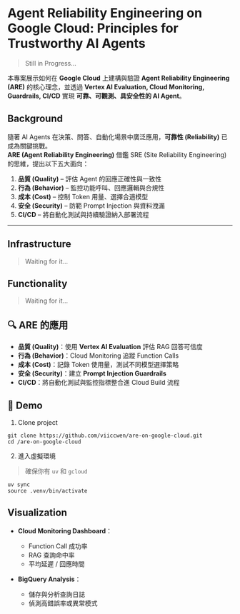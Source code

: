 # Agent Reliability Engineering on Google Cloud: Principles for Trustworthy AI Agents

> Still in Progress...

本專案展示如何在 **Google Cloud** 上建構與驗證 **Agent Reliability Engineering (ARE)** 的核心理念，並透過 **Vertex AI Evaluation, Cloud Monitoring, Guardrails, CI/CD** 實現 **可靠、可觀測、具安全性的 AI Agent**。

## Background

隨著 AI Agents 在決策、問答、自動化場景中廣泛應用，**可靠性 (Reliability)** 已成為關鍵挑戰。  
**ARE (Agent Reliability Engineering)** 借鑑 SRE (Site Reliability Engineering) 的思維，提出以下五大面向：

1. **品質 (Quality)** – 評估 Agent 的回應正確性與一致性  
2. **行為 (Behavior)** – 監控功能呼叫、回應邏輯與合規性  
3. **成本 (Cost)** – 控制 Token 用量、選擇合適模型  
4. **安全 (Security)** – 防範 Prompt Injection 與資料洩漏  
5. **CI/CD** – 將自動化測試與持續驗證納入部署流程  

---

## Infrastructure
> Waiting for it...

## Functionality
> Waiting for it...

## 🔍 ARE 的應用

* **品質 (Quality)**：使用 **Vertex AI Evaluation** 評估 RAG 回答可信度
* **行為 (Behavior)**：Cloud Monitoring 追蹤 Function Calls
* **成本 (Cost)**：記錄 Token 使用量，測試不同模型選擇策略
* **安全 (Security)**：建立 **Prompt Injection Guardrails**
* **CI/CD**：將自動化測試與監控指標整合進 Cloud Build 流程

## 🚀 Demo

1. Clone project

```
git clone https://github.com/viiccwen/are-on-google-cloud.git
cd /are-on-google-cloud
```

2. 進入虛擬環境
> 確保你有 `uv` 和 `gcloud`

```
uv sync
source .venv/bin/activate
```

## Visualization

* **Cloud Monitoring Dashboard**：
  * Function Call 成功率
  * RAG 查詢命中率
  * 平均延遲 / 回應時間

* **BigQuery Analysis**：
  * 儲存與分析查詢日誌
  * 偵測高錯誤率或異常模式